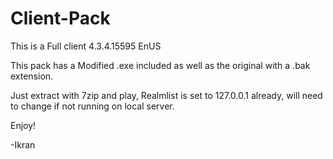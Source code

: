 Client-Pack
===========
This is a Full client 4.3.4.15595 EnUS

This pack has a Modified .exe included as well as the original with a .bak extension.

Just extract with 7zip and play, Realmlist is set to 127.0.0.1 already, will need to change 
if not running on local server.

Enjoy!

-Ikran